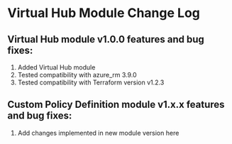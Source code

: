 # Virtual Hub Module Change Log

## Virtual Hub module v1.0.0 features and bug fixes:

1. Added Virtual Hub module 
2. Tested compatibility with azure_rm 3.9.0
3. Tested compatibility with Terraform version  v1.2.3

## Custom Policy Definition module v1.x.x features and bug fixes:

1. Add changes implemented in new module version here
